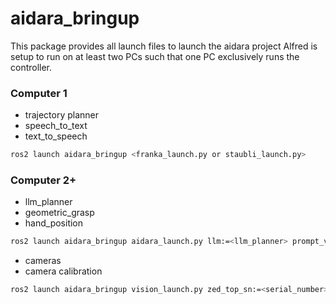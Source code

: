 # aidara_bringup

This package provides all launch files to launch the aidara project Alfred is setup to run on at least two PCs such that one PC exclusively runs the controller.

### Computer 1

- trajectory planner
- speech_to_text
- text_to_speech

```bash
ros2 launch aidara_bringup <franka_launch.py or staubli_launch.py>
```

### Computer 2+

- llm_planner
- geometric_grasp
- hand_position

```bash
ros2 launch aidara_bringup aidara_launch.py llm:=<llm_planner> prompt_version:=<prompt_version> is_dry_run:=<is_dry_run> examples_vision_mode:=<vision_mode> request_vision_mode:=<vision_mode> robot:=<robot> hand_tracking_camera_name:=<camera_name>
```

- cameras
- camera calibration

```bash
ros2 launch aidara_bringup vision_launch.py zed_top_sn:=<serial_number> zed_right_sn:=<serial_number> zed_left_sn:=<serial_number> chessboard_width:=<chessboard_width> chessboard_height:=<chessboard_height> square_size:=<square_size>

```

